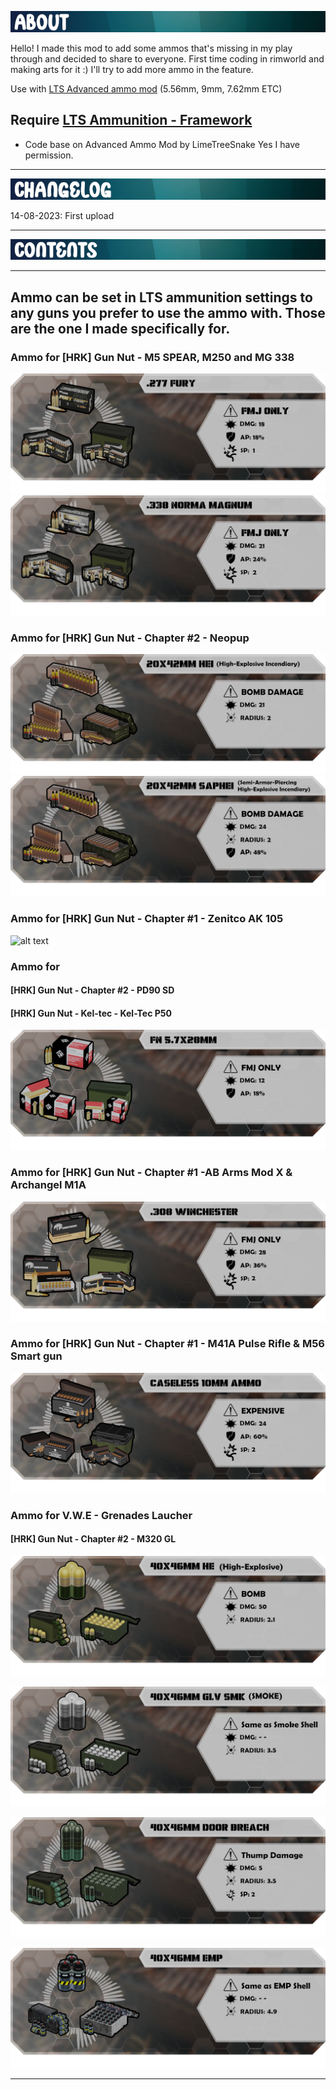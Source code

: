 ![alt text](https://github.com/maikolatte/Just-another-ammo-pack/blob/master/Banner/About.png)

Hello! I made this mod to add some ammos that's missing in my play through and decided to share to everyone.
First time coding in rimworld and making arts for it :)
I'll try to add more ammo in the feature.

Use with [LTS Advanced ammo mod](https://steamcommunity.com/sharedfiles/filedetails/?id=3014181576)
(5.56mm, 9mm, 7.62mm ETC)

Require [LTS Ammunition - Framework](https://steamcommunity.com/sharedfiles/filedetails/?id=2803605634)
---
- Code base on Advanced Ammo Mod by LimeTreeSnake
  Yes I have permission.
---
![alt text](https://github.com/maikolatte/Just-another-ammo-pack/blob/master/Banner/Changelog.png)

14-08-2023: First upload

---
![alt text](https://github.com/maikolatte/Just-another-ammo-pack/blob/master/Banner/Contents.png)

---
Ammo can be set in LTS ammunition settings to any guns you prefer to use the ammo with.
Those are the one I made specifically for.
---
### Ammo for [HRK] Gun Nut - M5 SPEAR, M250 and MG 338
![alt text](https://github.com/maikolatte/Just-another-ammo-pack/blob/master/Banner/277Fury.png)
![alt text](https://github.com/maikolatte/Just-another-ammo-pack/blob/master/Banner/338Norma.png)

### Ammo for [HRK] Gun Nut - Chapter #2 - Neopup
![alt text](https://github.com/maikolatte/Just-another-ammo-pack/blob/master/Banner/20X42MM_HEI.png)
![alt text](https://github.com/maikolatte/Just-another-ammo-pack/blob/master/Banner/20X42MM_SAPHEI.png)

### Ammo for [HRK] Gun Nut - Chapter #1 - Zenitco AK 105
![alt text](https://github.com/maikolatte/Just-another-ammo-pack/blob/master/Banner/5.45×39mm.png)

### Ammo for 
#### [HRK] Gun Nut - Chapter #2 - PD90 SD
#### [HRK] Gun Nut - Kel-tec - Kel-Tec P50

![alt text](https://github.com/maikolatte/Just-another-ammo-pack/blob/master/Banner/FN5.7x28mm.png)

### Ammo for [HRK] Gun Nut - Chapter #1 -AB Arms Mod X & Archangel M1A

![alt text](https://github.com/maikolatte/Just-another-ammo-pack/blob/master/Banner/308Winchester.png)

### Ammo for [HRK] Gun Nut - Chapter #1 - M41A Pulse Rifle & M56 Smart gun

![alt text](https://github.com/maikolatte/Just-another-ammo-pack/blob/master/Banner/Caseless_10mm.png)

### Ammo for V.W.E - Grenades Laucher
#### [HRK] Gun Nut - Chapter #2 - M320 GL

![alt text](https://github.com/maikolatte/Just-another-ammo-pack/blob/master/Banner/40x46mm_HE.png)

![alt text](https://github.com/maikolatte/Just-another-ammo-pack/blob/master/Banner/40x46mm_GLVSMK.png)

![alt text](https://github.com/maikolatte/Just-another-ammo-pack/blob/master/Banner/40x46mm_DoorBreach.png)

![alt text](https://github.com/maikolatte/Just-another-ammo-pack/blob/master/Banner/40x46mm_EMP.png)

---
